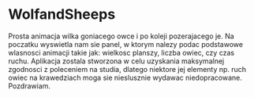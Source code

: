 # WolfandSheeps
Prosta animacja wilka goniacego owce i po koleji pozerajacego je. Na poczatku wyswietla nam sie panel, w ktorym nalezy podac 
podstawowe wlasnosci animacji takie jak: wielkosc planszy, liczba owiec, czy czas ruchu. Aplikacja zostala stworzona w celu
uzyskania maksymalnej zgodnosci z poleceniem na studia, dlatego niektore jej elementy np. ruch owiec na krawedziach moga
sie nieslusznie wydawac niedopracowane. Pozdrawiam.
